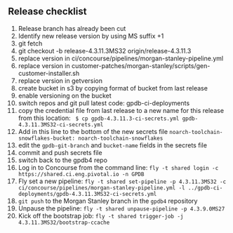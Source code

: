 ## Release checklist

1. Release branch has already been cut
2. Identify new release version by using MS suffix +1
3. git fetch
4. git checkout -b release-4.3.11.3MS32 origin/release-4.3.11.3
5. replace version in ci/concourse/pipelines/morgan-stanley-pipeline.yml
6. replace version in customer-patches/morgan-stanley/scripts/gen-customer-installer.sh
7. replace version in getversion
8. create bucket in s3 by copying format of bucket from last release
9. enable versioning on the bucket
10. switch repos and git pull latest code: gpdb-ci-deployments
11. copy the credential file from last release to a new name for this release from this location: ` $ cp gpdb-4.3.11.3-ci-secrets.yml gpdb-4.3.11.3MS32-ci-secrets.yml`
12. Add in this line to the bottom of the new secrets file `noarch-toolchain-snowflakes-bucket: noarch-toolchain-snowflakes`
13. edit the `gpdb-git-branch` and `bucket-name` fields in the secrets file
13. commit and push secrets file
14. switch back to the gpdb4 repo
15. Log in to Concourse from the command line: `fly -t shared login -c https://shared.ci.eng.pivotal.io -n GPDB`
16. Fly set a new pipeline: `fly -t shared set-pipeline -p 4.3.11.3MS32 -c ci/concourse/pipelines/morgan-stanley-pipeline.yml -l ../gpdb-ci-deployments/gpdb-4.3.11.3MS32-ci-secrets.yml`
17. `git push` to the Morgan Stanley branch in the `gpdb4` repository
18. Unpause the pipeline: `fly -t shared unpause-pipeline -p 4.3.9.0MS27`
19. Kick off the bootstrap job: `fly -t shared trigger-job -j 4.3.11.3MS32/bootstrap-ccache`
